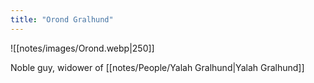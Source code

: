 ```yaml
---
title: "Orond Gralhund"
---
```

![[notes/images/Orond.webp|250]]

Noble guy, widower of [[notes/People/Yalah Gralhund|Yalah Gralhund]]
